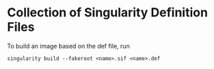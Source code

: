 Collection of Singularity Definition Files
==========================================

To build an image based on the def file, run

    singularity build --fakeroot <name>.sif <name>.def
